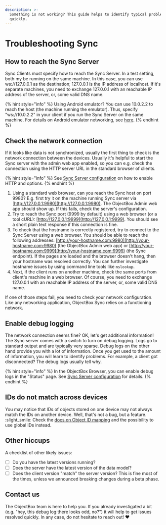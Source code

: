```yaml
---
description: >-
  Something is not working? This guide helps to identify typical problems
  quickly.
---
```


# Troubleshooting Sync

## How to reach the Sync Server

Sync Clients must specify how to reach the Sync Server. In a test setting, both my be running on the same machine. In this case, you can use ws://127.0.0.1 as the destination; 127.0.0.1 is the IP address of localhost. If it's separate machines, you need to exchange 127.0.0.1 with an reachable IP address of the server, or, some valid DNS name.

{% hint style="info" %}
Using Android emulator? You can use 10.0.2.2 to reach the host (the machine running the emulator). Thus, specify "ws://10.0.2.2" in your client if you run the Sync Server on the same machine. For details on Android emulator networking, see [here](https://developer.android.com/studio/run/emulator-networking).
{% endhint %}

## Check the network connection

If it looks like data is not synchronized, usually the first thing to check is the network connection between the devices. Usually it's helpful to start the Sync server with the admin web app enabled, so you can e.g. check the connection using the HTTP server URL in the standard browser of clients.

{% hint style="info" %}
See [Sync Server configuration](objectbox-sync-server.md) on how to enable HTTP and options.
{% endhint %}

1. Using a standard web browser, can you reach the Sync host on port 9980? E.g. first try it on the machine running Sync server via [http://127.0.0.1:9980](http://127.0.0.1:9980). The ObjectBox Admin web app should show up. If this fails, check the server's configuration.
2. Try to reach the Sync port (9999 by default) using a web browser (or a tool cURL): [http://127.0.0.1:9999](http://127.0.0.1:9999). You should see a short plain text response if this connection is fine.
3. To check that the hostname is correctly registered, try to connect to the Sync Server using a web browser. You should be able to reach the following addresses: [http://your-hostname.com:9980](http://your-hostname.com:9980) (the ObjectBox Admin web app) or [http://your-hostname.com:9999](http://your-hostname.com:9999) (the Sync endpoint). If the pages are loaded and the browser doesn't hang, then your hostname was resolved correctly. You can further investigate hostname issues by using command line tools like `nslookup`.
4. Next, if the client runs on another machine, check the same ports from client's machine in a web browser. Of course, you need to exchange 127.0.0.1 with an reachable IP address of the server, or, some valid DNS name.

If one of those steps fail, you need to check your network configuration. Like any networking application, ObjectBox Sync relies on a functioning network.

## Enable debug logging

The network connection seems fine? OK, let's get additional information! The Sync server comes with a switch to turn on debug logging. Logs go to standard output and are typically very sparse. Debug logs on the other hand provide you with a lot of information. Once you get used to the amount of information, you will learn to identify problems. For example, a client got disconnected? The debug logs usually tell why.

{% hint style="info" %}
In the ObjectBox Browser, you can enable debug logs in the "Status" page. See [Sync Server configuration](objectbox-sync-server.md) for details.
{% endhint %}

## IDs do not match across devices

You may notice that IDs of objects stored on one device may not always match the IDs on another device. Well, that's not a bug, but a feature. :slight\_smile:  Check the [docs on Object ID mapping](advanced/object-ids.md) and the possibility to use global IDs instead.

## Other hiccups

A checklist of other likely issues:

* [ ] Do you have the latest versions running?
* [ ] Does the server have the latest version of the data model?
* [ ] Does the client version "match" the server version? This is fine most of the times, unless we announced breaking changes during a beta phase.

## Contact us

The ObjectBox team is here to help you. If you already investigated a bit (e.g. "hey, this debug log there looks odd, no?") it will help to get issues resolved quickly. In any case, do not hesitate to reach out! :heart:&#x20;
